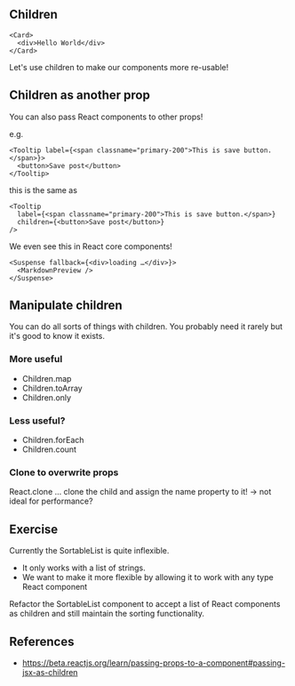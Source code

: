 ## Children

```tsx
<Card>
  <div>Hello World</div>
</Card>
```

Let's use children to make our components more re-usable!

## Children as another prop

You can also pass React components to other props!

e.g.

```tsx
<Tooltip label={<span classname="primary-200">This is save button.</span>}>
  <button>Save post</button>
</Tooltip>
```

this is the same as

```tsx
<Tooltip
  label={<span classname="primary-200">This is save button.</span>}
  children={<button>Save post</button>}
/>
```

We even see this in React core components!

```tsx
<Suspense fallback={<div>loading …</div>}>
  <MarkdownPreview />
</Suspense>
```

## Manipulate children

You can do all sorts of things with children. You probably need it rarely but it's good to know it exists.

### More useful

- Children.map
- Children.toArray
- Children.only

### Less useful?

- Children.forEach
- Children.count

### Clone to overwrite props

React.clone … clone the child and assign the name property to it! -> not ideal for performance?

## Exercise

Currently the SortableList is quite inflexible.

- It only works with a list of strings.
- We want to make it more flexible by allowing it to work with any type React component

Refactor the SortableList component to accept a list of React components as children and still maintain the sorting functionality.

## References

- https://beta.reactjs.org/learn/passing-props-to-a-component#passing-jsx-as-children
